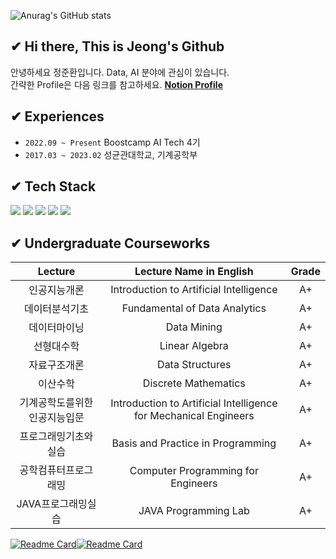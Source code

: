 ![Anurag's GitHub stats](https://github-readme-stats.vercel.app/api?username=Jeong-Junhwan&show_icons=true&theme=transparent)

## ✔ Hi there, This is Jeong's Github
안녕하세요 정준환입니다. Data, AI 분야에 관심이 있습니다. \
간략한 Profile은 다음 링크를 참고하세요. **[Notion Profile](https://working-vole-c9a.notion.site/7920c58a76f24160b374ac10e26a630f)**

## ✔ Experiences
- `2022.09 ~ Present` Boostcamp AI Tech 4기
- `2017.03 ~ 2023.02` 성균관대학교, 기계공학부

## ✔ Tech Stack
<img src="https://img.shields.io/badge/Python-3776AB?style=flat&logo=Python&logoColor=white"/> <img src="https://img.shields.io/badge/PyTorch-EE4C2C?style=flat&logo=Pytorch&logoColor=white"/> <img src="https://img.shields.io/badge/Java-FF7800?style=flat&logo=Java&logoColor=white"/> <img src="https://img.shields.io/badge/-A8B9CC?style=flat&logo=C&logoColor=white"/> <img src="https://img.shields.io/badge/Google Cloud Platform-4285F4?style=flat&logo=GoogleCloud&logoColor=white"/>

## ✔ Undergraduate Courseworks

|          **Lecture**         |                    **Lecture Name in English**                   | **Grade** |
|:----------------------------:|:----------------------------------------------------------------:|:---------:|
|         인공지능개론         |              Introduction to Artificial Intelligence             |     A+    |
|        데이터분석기초        |                   Fundamental of Data Analytics                  |     A+    |
|         데이터마이닝         |                            Data Mining                           |     A+    |
|          선형대수학          |                          Linear Algebra                          |     A+    |
|         자료구조개론         |                          Data Structures                         |     A+    |
|           이산수학           |                       Discrete Mathematics                       |     A+    |
| 기계공학도를위한인공지능입문 | Introduction to Artificial Intelligence for Mechanical Engineers |     A+    |
|     프로그래밍기초와실습     |                 Basis and Practice in Programming                |     A+    |
|     공학컴퓨터프로그래밍     |                Computer Programming for Engineers                |     A+    |
|      JAVA프로그래밍실습      |                       JAVA Programming Lab                       |     A+    |

[![Readme Card](https://github-readme-stats.vercel.app/api/pin/?username=Jeong-Junhwan&repo=deep_knowledge_tracing)](https://github.com/anuraghazra/github-readme-stats)[![Readme Card](https://github-readme-stats.vercel.app/api/pin/?username=Jeong-Junhwan&repo=book_rating_prediction)](https://github.com/anuraghazra/github-readme-stats)
